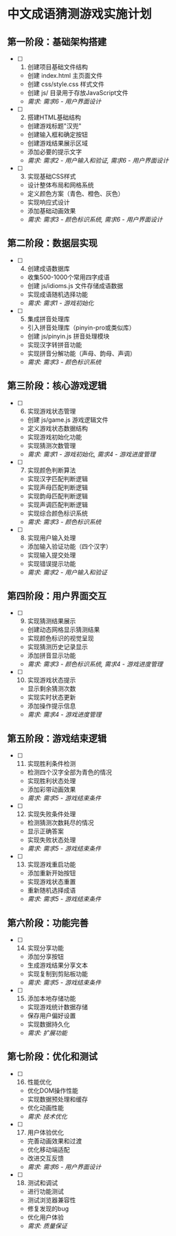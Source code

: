 # 中文成语猜测游戏实施计划

## 第一阶段：基础架构搭建

- [ ] 1. 创建项目基础文件结构
  - 创建 index.html 主页面文件
  - 创建 css/style.css 样式文件
  - 创建 js/ 目录用于存放JavaScript文件
  - _需求: 需求6 - 用户界面设计_

- [ ] 2. 搭建HTML基础结构
  - 创建游戏标题"汉兜"
  - 创建输入框和确定按钮
  - 创建游戏结果展示区域
  - 添加必要的提示文字
  - _需求: 需求2 - 用户输入和验证, 需求6 - 用户界面设计_

- [ ] 3. 实现基础CSS样式
  - 设计整体布局和网格系统
  - 定义颜色方案（青色、橙色、灰色）
  - 实现响应式设计
  - 添加基础动画效果
  - _需求: 需求3 - 颜色标识系统, 需求6 - 用户界面设计_

## 第二阶段：数据层实现

- [ ] 4. 创建成语数据库
  - 收集500-1000个常用四字成语
  - 创建 js/idioms.js 文件存储成语数据
  - 实现成语随机选择功能
  - _需求: 需求1 - 游戏初始化_

- [ ] 5. 集成拼音处理库
  - 引入拼音处理库（pinyin-pro或类似库）
  - 创建 js/pinyin.js 拼音处理模块
  - 实现汉字转拼音功能
  - 实现拼音分解功能（声母、韵母、声调）
  - _需求: 需求3 - 颜色标识系统_

## 第三阶段：核心游戏逻辑

- [ ] 6. 实现游戏状态管理
  - 创建 js/game.js 游戏逻辑文件
  - 定义游戏状态数据结构
  - 实现游戏初始化功能
  - 实现猜测次数管理
  - _需求: 需求1 - 游戏初始化, 需求4 - 游戏进度管理_

- [ ] 7. 实现颜色判断算法
  - 实现汉字匹配判断逻辑
  - 实现声母匹配判断逻辑
  - 实现韵母匹配判断逻辑
  - 实现声调匹配判断逻辑
  - 实现综合颜色标识系统
  - _需求: 需求3 - 颜色标识系统_

- [ ] 8. 实现用户输入处理
  - 添加输入验证功能（四个汉字）
  - 实现输入提交处理
  - 实现错误提示功能
  - _需求: 需求2 - 用户输入和验证_

## 第四阶段：用户界面交互

- [ ] 9. 实现猜测结果展示
  - 创建动态网格显示猜测结果
  - 实现颜色标识的视觉呈现
  - 实现猜测历史记录显示
  - 添加拼音显示功能
  - _需求: 需求3 - 颜色标识系统, 需求4 - 游戏进度管理_

- [ ] 10. 实现游戏状态提示
  - 显示剩余猜测次数
  - 实现实时状态更新
  - 添加操作提示信息
  - _需求: 需求4 - 游戏进度管理_

## 第五阶段：游戏结束逻辑

- [ ] 11. 实现胜利条件检测
  - 检测四个汉字全部为青色的情况
  - 实现胜利状态处理
  - 添加彩带动画效果
  - _需求: 需求5 - 游戏结束条件_

- [ ] 12. 实现失败条件处理
  - 检测猜测次数耗尽的情况
  - 显示正确答案
  - 实现失败状态处理
  - _需求: 需求5 - 游戏结束条件_

- [ ] 13. 实现游戏重启功能
  - 添加重新开始按钮
  - 实现游戏状态重置
  - 重新随机选择成语
  - _需求: 需求5 - 游戏结束条件_

## 第六阶段：功能完善

- [ ] 14. 实现分享功能
  - 添加分享按钮
  - 生成游戏结果分享文本
  - 实现复制到剪贴板功能
  - _需求: 需求5 - 游戏结束条件_

- [ ] 15. 添加本地存储功能
  - 实现游戏统计数据存储
  - 保存用户偏好设置
  - 实现数据持久化
  - _需求: 扩展功能_

## 第七阶段：优化和测试

- [ ] 16. 性能优化
  - 优化DOM操作性能
  - 实现数据预处理和缓存
  - 优化动画性能
  - _需求: 技术优化_

- [ ] 17. 用户体验优化
  - 完善动画效果和过渡
  - 优化移动端适配
  - 改进交互反馈
  - _需求: 需求6 - 用户界面设计_

- [ ] 18. 测试和调试
  - 进行功能测试
  - 测试浏览器兼容性
  - 修复发现的bug
  - 优化用户体验
  - _需求: 质量保证_